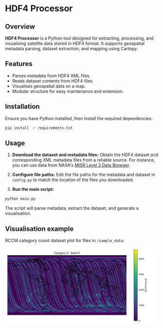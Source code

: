 # HDF4 Processor  

## Overview  
**HDF4 Processor** is a Python tool designed for extracting, processing, and visualising satellite data stored in HDF4 format. It supports geospatial metadata parsing, dataset extraction, and mapping using Cartopy.  

## Features  
- Parses metadata from HDF4 XML files.  
- Reads dataset contents from HDF4 files.  
- Visualises geospatial data on a map.  
- Modular structure for easy maintenance and extension.  

## Installation  
Ensure you have Python installed, then install the required dependencies:  
```sh
pip install -r requirements.txt
```

## Usage
1. **Download the dataset and metadata files:**
Obtain the HDF4 dataset and corresponding XML metadata files from a reliable source. For instance, you can use data from NASA's [MISR Level 3 Data Browser](https://l0dup05.larc.nasa.gov/L3Web/view).

2. **Configure file paths:**
Edit the file paths for the metadata and dataset in `config.py` to match the location of the files you downloaded.

3. **Run the main script:**
```sh
python main.py
```
The script will parse metadata, extract the dataset, and generate a visualisation.

## Visualisation example
RCCM category count dataset plot for files in `/sample_data`:

![RCCM category count dataset plot](plot_example.png)